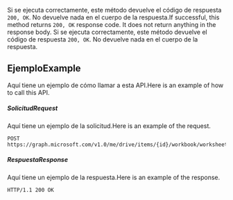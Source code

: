 <span data-ttu-id="4050f-p102">Si se ejecuta correctamente, este método devuelve el código de respuesta `200, OK`. No devuelve nada en el cuerpo de la respuesta.</span><span class="sxs-lookup"><span data-stu-id="4050f-p102">If successful, this method returns `200, OK` response code. It does not return anything in the response body.</span></span>
Si se ejecuta correctamente, este método devuelve el código de respuesta `200, OK`. No devuelve nada en el cuerpo de la respuesta.

## <span data-ttu-id="4050f-117">Ejemplo</span><span class="sxs-lookup"><span data-stu-id="4050f-117">Example</span></span>
<a id="example" class="xliff"></a>
<span data-ttu-id="4050f-118">Aquí tiene un ejemplo de cómo llamar a esta API.</span><span class="sxs-lookup"><span data-stu-id="4050f-118">Here is an example of how to call this API.</span></span>
##### <span data-ttu-id="4050f-119">Solicitud</span><span class="sxs-lookup"><span data-stu-id="4050f-119">Request</span></span>
<a id="request" class="xliff"></a>
<span data-ttu-id="4050f-120">Aquí tiene un ejemplo de la solicitud.</span><span class="sxs-lookup"><span data-stu-id="4050f-120">Here is an example of the request.</span></span>
<!-- {
  "blockType": "request",
  "name": "chartfill_clear"
}-->
```http
POST https://graph.microsoft.com/v1.0/me/drive/items/{id}/workbook/worksheets/{id|name}/charts(<name>)/format/fill/clear
```

##### <span data-ttu-id="4050f-121">Respuesta</span><span class="sxs-lookup"><span data-stu-id="4050f-121">Response</span></span>
<a id="response" class="xliff"></a>
<span data-ttu-id="4050f-122">Aquí tiene un ejemplo de la respuesta.</span><span class="sxs-lookup"><span data-stu-id="4050f-122">Here is an example of the response.</span></span> 
<!-- {
  "blockType": "response",
  "truncated": true,
  "@odata.type": "microsoft.graph.none"
} -->
```http
HTTP/1.1 200 OK
```

<!-- uuid: 8fcb5dbc-d5aa-4681-8e31-b001d5168d79
2015-10-25 14:57:30 UTC -->
<!-- {
  "type": "#page.annotation",
  "description": "ChartFill: clear",
  "keywords": "",
  "section": "documentation",
  "tocPath": ""
}-->